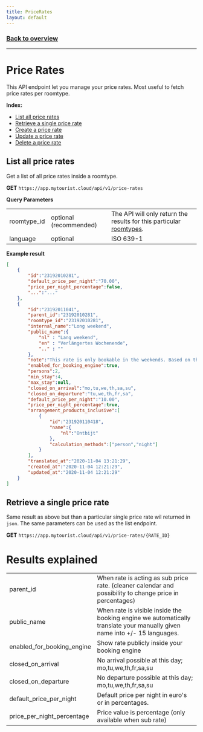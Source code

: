 ```yaml
---
title: PriceRates
layout: default
---
```

### [Back to overview](index.html#api-endpoints)
---
# Price Rates
This API endpoint let you manage your price rates. Most useful to fetch price rates per roomtype.

**Index:** 
- [List all price rates](#list-all-price-rates)
- [Retrieve a single price rate](#retrieve-a-single-price-rate)
- [Create a price rate](#create-a-price-rate)
- [Update a price rate](#create-a-price-rate)
- [Delete a price rate](#create-a-price-rate)

## List all price rates
Get a list of all price rates inside a roomtype.

**GET** `https://app.mytourist.cloud/api/v1/price-rates`

**Query Parameters**
<table>
    <tr><td>roomtype_id</td><td>optional (recommended)</td><td>The API will only return the results for this particular <a href="roomtypes.html">roomtypes</a>.</td></tr>
    <tr><td>language</td><td>optional</td><td>ISO 639-1</td></tr>
</table>

**Example result**
```json
[
    {
        "id":"23192010281",
        "default_price_per_night":"70.00",
        "price_per_night_percentage":false,
        "...":"..."
    },
    {
        "id":"23192011041",
        "parent_id":"23192010281",
        "roomtype_id":"23192010281",
        "internal_name":"Long weekend",
        "public_name":{
            "nl" : "Lang weekend",
            "en" : "Verlängertes Wochenende",
            ".." : ""
        },
        "note":"This rate is only bookable in the weekends. Based on the main price with -10%",
        "enabled_for_booking_engine":true,  
        "persons":2,                        
        "min_stay":4,
        "max_stay":null,
        "closed_on_arrival":"mo,tu,we,th,sa,su",
        "closed_on_departure":"tu,we,th,fr,sa",
        "default_price_per_night":"10.00", 
        "price_per_night_percentage":true,
        "arrangement_products_inclusive":[
            {
                "id":"231920110418",
                "name":{
                    "nl":"Ontbijt"
                },
                "calculation_methods":["person","night"]
            }
        ],
        "translated_at":"2020-11-04 13:21:29",
        "created_at":"2020-11-04 12:21:29",
        "updated_at":"2020-11-04 12:21:29"
    }
]
```

## Retrieve a single price rate
Same result as above but than a particular single price rate wil returned in `json`. The same parameters can be used as the list endpoint.

**GET** `https://app.mytourist.cloud/api/v1/price-rates/{RATE_ID}`

# Results explained
<table>
    <tr><td>parent_id</td><td>When rate is acting as sub price rate. (cleaner calendar and possibility to change price in percentages)</td></tr>
    <tr><td>public_name</td><td>When rate is visible inside the booking engine we automatically translate your manually given name into +/- 15 languages.</td></tr>
    <tr><td>enabled_for_booking_engine</td><td>Show rate publicly inside your booking engine</td></tr>
    <tr><td>closed_on_arrival</td><td>No arrival possible at this day; mo,tu,we,th,fr,sa,su</td></tr>
    <tr><td>closed_on_departure</td><td>No departure possible at this day; mo,tu,we,th,fr,sa,su</td></tr>
    <tr><td>default_price_per_night</td><td>Default price per night in euro's or in percentages.</td></tr>
    <tr><td>price_per_night_percentage</td><td>Price value is percentage (only available when sub rate)</td></tr>
</table>
